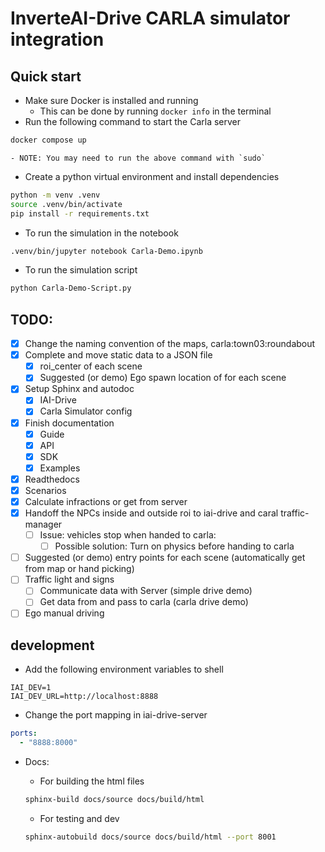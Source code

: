 # InverteAI-Drive CARLA simulator integration

## Quick start

- Make sure Docker is installed and running
  - This can be done by running `docker info` in the terminal
- Run the following command to start the Carla server

```sh
docker compose up
```

    - NOTE: You may need to run the above command with `sudo`

- Create a python virtual environment and install dependencies

```sh
python -m venv .venv
source .venv/bin/activate
pip install -r requirements.txt
```

- To run the simulation in the notebook

```sh
.venv/bin/jupyter notebook Carla-Demo.ipynb
```

- To run the simulation script

```sh
python Carla-Demo-Script.py
```

## TODO:

- [x] Change the naming convention of the maps, carla:town03:roundabout
- [x] Complete and move static data to a JSON file
  - [x] roi_center of each scene
  - [x] Suggested (or demo) Ego spawn location of for each scene
- [x] Setup Sphinx and autodoc
  - [x] IAI-Drive
  - [x] Carla Simulator config
- [x] Finish documentation
  - [x] Guide
  - [x] API
  - [x] SDK
  - [x] Examples
- [x] Readthedocs
- [x] Scenarios
- [x] Calculate infractions or get from server
- [x] Handoff the NPCs inside and outside roi to iai-drive and caral traffic-manager
  - [ ] Issue: vehicles stop when handed to carla:
    - [ ] Possible solution: Turn on physics before handing to carla
- [ ] Suggested (or demo) entry points for each scene (automatically get from map or hand picking)
- [ ] Traffic light and signs
  - [ ] Communicate data with Server (simple drive demo)
  - [ ] Get data from and pass to carla (carla drive demo)
- [ ] Ego manual driving

## development

- Add the following environment variables to shell

```
IAI_DEV=1
IAI_DEV_URL=http://localhost:8888
```

- Change the port mapping in iai-drive-server

```yaml
ports:
  - "8888:8000"
```

- Docs:

  - For building the html files

  ```sh
  sphinx-build docs/source docs/build/html
  ```

  - For testing and dev

  ```sh
  sphinx-autobuild docs/source docs/build/html --port 8001
  ```
